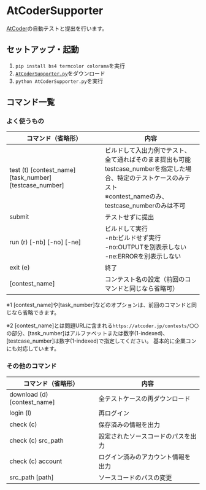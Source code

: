 # AtCoderSupporter

[AtCoder](https://atcoder.jp)の自動テストと提出を行います。

## セットアップ・起動

1. `pip install bs4 termcolor colorama`を実行
2. [`AtCoderSupporter.py`](https://raw.githubusercontent.com/shun0923/AtCoderSupporter/master/AtCoderSupporter.py)をダウンロード
3. `python AtCoderSupporter.py`を実行

## コマンド一覧

### よく使うもの

|コマンド（省略形）|内容|
|-------|----|
|test (t) [contest_name] [task_number] [testcase_number]|ビルドして入出力例でテスト、全て通ればそのまま提出も可能<br>testcase_numberを指定した場合、特定のテストケースのみテスト<br>※contest_nameのみ、testcase_numberのみは不可|
|submit|テストせずに提出|
|run (r) [-nb] [-no] [-ne]|ビルドして実行<br>-nb:ビルドせず実行<br>-no:OUTPUTを別表示しない<br>-ne:ERRORを別表示しない|
|exit (e)|終了|
|[contest_name]|コンテスト名の設定（前回のコマンドと同じなら省略可）|

※1 [contest_name]や[task_number]などのオプションは、前回のコマンドと同じなら省略できます。

※2 [contest_name]とは問題URLに含まれる`https://atcoder.jp/contests/〇〇`の部分、[task_number]はアルファベットまたは数字(1-indexed)、[testcase_number]は数字(1-indexed)で指定してください。
基本的に企業コンにも対応しています。

### その他のコマンド

|コマンド（省略形）|内容|
|-------|----|
|download (d) [contest_name]|全テストケースの再ダウンロード|
|login (l)|再ログイン|
|check (c)|保存済みの情報を出力|
|check (c) src_path|設定されたソースコードのパスを出力|
|check (c) account|ログイン済みのアカウント情報を出力|
|src_path [path]|ソースコードのパスの変更|
